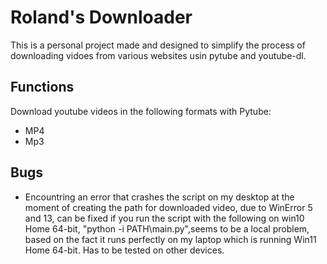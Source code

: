 # Roland's Downloader
This is a personal project made and designed to simplify the process of downloading vidoes 
from various websites usin pytube and youtube-dl. 


## Functions
Download youtube videos in the following formats with Pytube:
- MP4
- Mp3


## Bugs
- Encountring an error that crashes the script on my desktop at the moment of creating the path for downloaded 
  video, due to WinError 5 and 13, can be fixed if you run the script with the following on win10 Home 64-bit,
  "python -i PATH\main.py",seems to be a local problem, based on the fact it runs perfectly on my laptop
  which is running Win11 Home 64-bit. Has to be tested on other devices.



